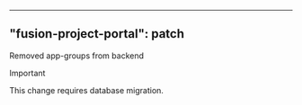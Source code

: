 
---
"fusion-project-portal": patch
--- 
Removed app-groups from backend


> [!IMPORTANT]  
> This change requires database migration.
